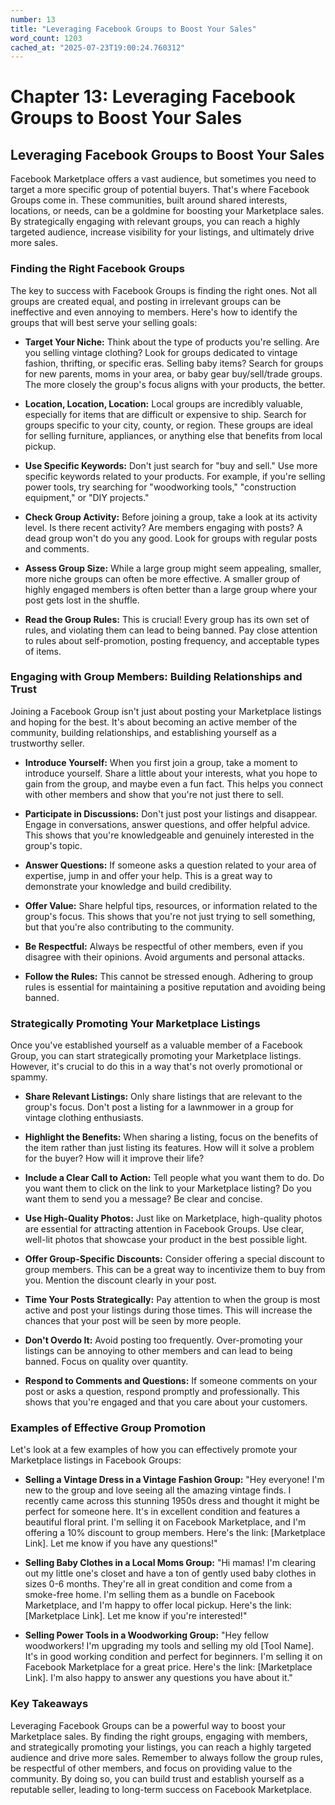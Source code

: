 ```yaml
---
number: 13
title: "Leveraging Facebook Groups to Boost Your Sales"
word_count: 1203
cached_at: "2025-07-23T19:00:24.760312"
---
```


# Chapter 13: Leveraging Facebook Groups to Boost Your Sales

## Leveraging Facebook Groups to Boost Your Sales

Facebook Marketplace offers a vast audience, but sometimes you need to target a more specific group of potential buyers. That's where Facebook Groups come in. These communities, built around shared interests, locations, or needs, can be a goldmine for boosting your Marketplace sales. By strategically engaging with relevant groups, you can reach a highly targeted audience, increase visibility for your listings, and ultimately drive more sales.


### Finding the Right Facebook Groups

The key to success with Facebook Groups is finding the right ones. Not all groups are created equal, and posting in irrelevant groups can be ineffective and even annoying to members. Here's how to identify the groups that will best serve your selling goals:

*   **Target Your Niche:** Think about the type of products you're selling. Are you selling vintage clothing? Look for groups dedicated to vintage fashion, thrifting, or specific eras. Selling baby items? Search for groups for new parents, moms in your area, or baby gear buy/sell/trade groups. The more closely the group's focus aligns with your products, the better.
*   **Location, Location, Location:** Local groups are incredibly valuable, especially for items that are difficult or expensive to ship. Search for groups specific to your city, county, or region. These groups are ideal for selling furniture, appliances, or anything else that benefits from local pickup.

*   **Use Specific Keywords:** Don't just search for "buy and sell." Use more specific keywords related to your products. For example, if you're selling power tools, try searching for "woodworking tools," "construction equipment," or "DIY projects."
*   **Check Group Activity:** Before joining a group, take a look at its activity level. Is there recent activity? Are members engaging with posts? A dead group won't do you any good. Look for groups with regular posts and comments.

*   **Assess Group Size:** While a large group might seem appealing, smaller, more niche groups can often be more effective. A smaller group of highly engaged members is often better than a large group where your post gets lost in the shuffle.
*   **Read the Group Rules:** This is crucial! Every group has its own set of rules, and violating them can lead to being banned. Pay close attention to rules about self-promotion, posting frequency, and acceptable types of items.


### Engaging with Group Members: Building Relationships and Trust

Joining a Facebook Group isn't just about posting your Marketplace listings and hoping for the best. It's about becoming an active member of the community, building relationships, and establishing yourself as a trustworthy seller.

*   **Introduce Yourself:** When you first join a group, take a moment to introduce yourself. Share a little about your interests, what you hope to gain from the group, and maybe even a fun fact. This helps you connect with other members and show that you're not just there to sell.
*   **Participate in Discussions:** Don't just post your listings and disappear. Engage in conversations, answer questions, and offer helpful advice. This shows that you're knowledgeable and genuinely interested in the group's topic.

*   **Answer Questions:** If someone asks a question related to your area of expertise, jump in and offer your help. This is a great way to demonstrate your knowledge and build credibility.
*   **Offer Value:** Share helpful tips, resources, or information related to the group's focus. This shows that you're not just trying to sell something, but that you're also contributing to the community.

*   **Be Respectful:** Always be respectful of other members, even if you disagree with their opinions. Avoid arguments and personal attacks.
*   **Follow the Rules:** This cannot be stressed enough. Adhering to group rules is essential for maintaining a positive reputation and avoiding being banned.


### Strategically Promoting Your Marketplace Listings

Once you've established yourself as a valuable member of a Facebook Group, you can start strategically promoting your Marketplace listings. However, it's crucial to do this in a way that's not overly promotional or spammy.

*   **Share Relevant Listings:** Only share listings that are relevant to the group's focus. Don't post a listing for a lawnmower in a group for vintage clothing enthusiasts.
*   **Highlight the Benefits:** When sharing a listing, focus on the benefits of the item rather than just listing its features. How will it solve a problem for the buyer? How will it improve their life?

*   **Include a Clear Call to Action:** Tell people what you want them to do. Do you want them to click on the link to your Marketplace listing? Do you want them to send you a message? Be clear and concise.
*   **Use High-Quality Photos:** Just like on Marketplace, high-quality photos are essential for attracting attention in Facebook Groups. Use clear, well-lit photos that showcase your product in the best possible light.

*   **Offer Group-Specific Discounts:** Consider offering a special discount to group members. This can be a great way to incentivize them to buy from you. Mention the discount clearly in your post.
*   **Time Your Posts Strategically:** Pay attention to when the group is most active and post your listings during those times. This will increase the chances that your post will be seen by more people.

*   **Don't Overdo It:** Avoid posting too frequently. Over-promoting your listings can be annoying to other members and can lead to being banned. Focus on quality over quantity.
*   **Respond to Comments and Questions:** If someone comments on your post or asks a question, respond promptly and professionally. This shows that you're engaged and that you care about your customers.


### Examples of Effective Group Promotion

Let's look at a few examples of how you can effectively promote your Marketplace listings in Facebook Groups:

*   **Selling a Vintage Dress in a Vintage Fashion Group:**
    "Hey everyone! I'm new to the group and love seeing all the amazing vintage finds. I recently came across this stunning 1950s dress and thought it might be perfect for someone here. It's in excellent condition and features a beautiful floral print. I'm selling it on Facebook Marketplace, and I'm offering a 10% discount to group members. Here's the link: [Marketplace Link]. Let me know if you have any questions!"

*   **Selling Baby Clothes in a Local Moms Group:**
    "Hi mamas! I'm clearing out my little one's closet and have a ton of gently used baby clothes in sizes 0-6 months. They're all in great condition and come from a smoke-free home. I'm selling them as a bundle on Facebook Marketplace, and I'm happy to offer local pickup. Here's the link: [Marketplace Link]. Let me know if you're interested!"

*   **Selling Power Tools in a Woodworking Group:**
    "Hey fellow woodworkers! I'm upgrading my tools and selling my old [Tool Name]. It's in good working condition and perfect for beginners. I'm selling it on Facebook Marketplace for a great price. Here's the link: [Marketplace Link]. I'm also happy to answer any questions you have about it."


### Key Takeaways

Leveraging Facebook Groups can be a powerful way to boost your Marketplace sales. By finding the right groups, engaging with members, and strategically promoting your listings, you can reach a highly targeted audience and drive more sales. Remember to always follow the group rules, be respectful of other members, and focus on providing value to the community. By doing so, you can build trust and establish yourself as a reputable seller, leading to long-term success on Facebook Marketplace.
